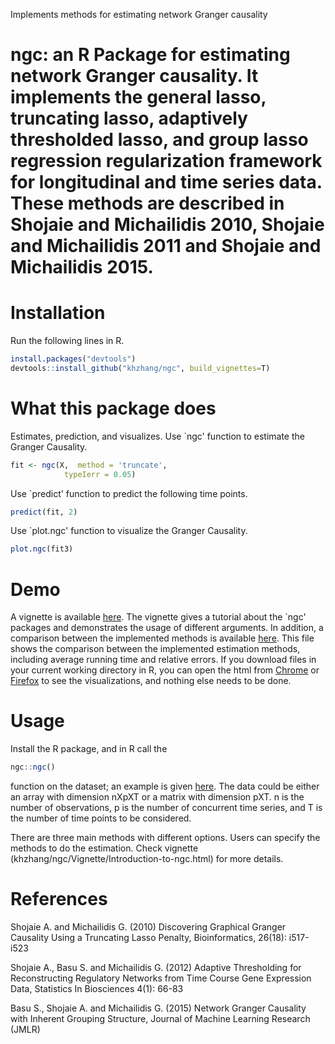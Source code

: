 Implements methods for estimating network Granger causality

# ngc: an R Package for estimating network Granger causality. It implements the general lasso, truncating lasso, adaptively thresholded lasso, and group lasso regression regularization framework for longitudinal and time series data. These methods are described in Shojaie and Michailidis 2010, Shojaie and Michailidis 2011 and Shojaie and Michailidis 2015.

# Installation
Run the following lines in R.
```R
install.packages("devtools")
devtools::install_github("khzhang/ngc", build_vignettes=T)
```

# What this package does
Estimates, prediction, and visualizes.
Use `ngc' function to estimate the Granger Causality.
```R
fit <- ngc(X,  method = 'truncate',
            typeIerr = 0.05)
```
Use `predict' function to predict the following time points.

```R
predict(fit, 2)
```
Use `plot.ngc' function to visualize the Granger Causality.
```R
plot.ngc(fit3)
```


# Demo
A vignette is available [here](khzhang/ngc/Vignette/Introduction-to-ngc.html). The vignette gives a tutorial about the `ngc' packages and demonstrates the usage of different arguments. In addition, a comparison between the implemented methods is available [here](khzhang/ngc/Vignette/metrics_eval.html). This file shows the comparison between the implemented estimation methods, including average running time and relative errors. If you download files in your current working directory in R, you can open the html from [Chrome](https://www.google.com/chrome/) or [Firefox](https://www.mozilla.org/firefox/) to see the visualizations, and nothing else needs to be done. 


# Usage
Install the R package, and in R call the 
```R
ngc::ngc()
```
function on the dataset; an example is given [here](demo/demo.R). The data could be either an array with dimension nXpXT or a matrix with dimension pXT. n is the number of observations, p is the number of concurrent time series, and T is the number of time points to be considered. 

There are three main methods with different options. Users can specify the methods to do the estimation. Check vignette (khzhang/ngc/Vignette/Introduction-to-ngc.html) for more details. 


# References
Shojaie A. and Michailidis G. (2010) Discovering Graphical Granger Causality Using a Truncating Lasso Penalty, Bioinformatics, 26(18): i517-i523

Shojaie A., Basu S. and Michailidis G. (2012) Adaptive Thresholding for Reconstructing Regulatory Networks from Time Course Gene Expression Data, Statistics In Biosciences 4(1): 66-83

Basu S., Shojaie A. and Michailidis G. (2015) Network Granger Causality with Inherent Grouping Structure, Journal of Machine Learning Research (JMLR)

